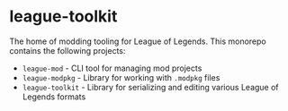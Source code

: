 # league-toolkit

The home of modding tooling for League of Legends.
This monorepo contains the following projects:
- `league-mod` - CLI tool for managing mod projects
- `league-modpkg` - Library for working with `.modpkg` files
- `league-toolkit` - Library for serializing and editing various League of Legends formats
